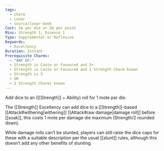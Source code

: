 ```yaml
---
tags:
  - charm
  - Lunar
  - source/lunar-book
Cost: 1m per die or 2m per point
Mins: Strength 1, Essence 1
Type: Supplemental or Reflexive
Keywords:
  - Excellency
Duration: Instant
Prerequisite Charms:
  - "ANY OF:"
  - Strength is Caste or Favoured and 3+
  - Strength is Caste or Favoured and 1 Strength Charm known
  - Strength is 5
  - OR
  - 2 Strength Charms known
---
```

Add dice to an ([[Strength]] + Ability) roll for 1 mote per die.


The [[Strength]] Excellency can add dice to a [[Strength]]-based [[Attack#withering|withering]] [[Attack#raw damage|damage roll]] before [[soak]], this  costs 1 mote per damage die maximum (Strength/2 rounded down).

While damage rolls can’t be stunted, players can still raise the dice caps for these with a suitable description per the usual [[stunt]] rules, although this doesn’t add any other benefits of stunting.